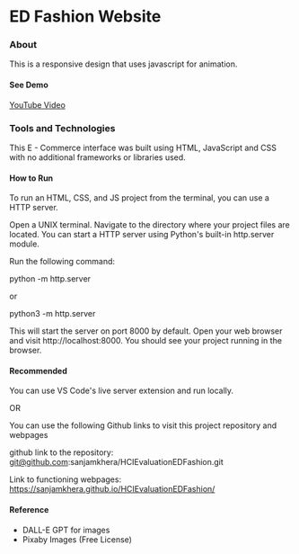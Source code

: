 ED Fashion Website
=====================


### About

This is a responsive design that uses javascript for animation.

#### See Demo

[YouTube Video](https://youtu.be/RqN0GUtnFe4)

### Tools and Technologies

This E - Commerce interface was built using HTML, JavaScript and CSS with no additional frameworks or libraries used. 

#### How to Run

To run an HTML, CSS, and JS project from the terminal, you can use a HTTP server.

Open a UNIX terminal.
Navigate to the directory where your project files are located.
You can start a HTTP server using Python's built-in http.server module. 

Run the following command:

python -m http.server

or 

python3 -m http.server

This will start the server on port 8000 by default.
Open your web browser and visit http://localhost:8000. 
You should see your project running in the browser.

#### Recommended

You can use VS Code's live server extension and run locally.

OR

You can use the following Github links to visit this project repository and webpages

github link to the repository: git@github.com:sanjamkhera/HCIEvaluationEDFashion.git 

Link to functioning webpages: https://sanjamkhera.github.io/HCIEvaluationEDFashion/

#### Reference

- DALL-E GPT for images
- Pixaby Images (Free License)
